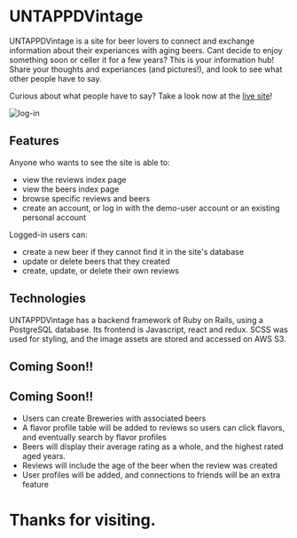 # UNTAPPDVintage

UNTAPPDVintage is a site for beer lovers to connect and exchange information about their experiances with aging beers.  Cant decide to enjoy something soon or celler it for a few years?  This is your information hub!  Share your thoughts and experiances (and pictures!), and look to see what other people have to say.

Curious about what people have to say? Take a look now at the [live site](https://untappd-vintage.herokuapp.com/#/)!

![log-in](images/log-in.png)

## Features

Anyone who wants to see the site is able to:
- view the reviews index page
- view the beers index page
- browse specific reviews and beers
- create an account, or log in with the demo-user account or an existing personal account

Logged-in users can:
-	create a new beer if they cannot find it in the site's database
-	update or delete beers that they created
-	create, update, or delete their own reviews


## Technologies

UNTAPPDVintage has a backend framework of Ruby on Rails, using a PostgreSQL database.  Its frontend is Javascript, react and redux.  SCSS was used for styling, and the image assets are stored and accessed on AWS S3.  

## Coming Soon!!  



## Coming Soon!!  
-  Users can create Breweries with associated beers
-  A flavor profile table will be added to reviews so users can click flavors, and eventually search by flavor profiles
-  Beers will display their average rating as a whole, and the highest rated aged years.  
-  Reviews will include the age of the beer when the review was created
-  User profiles will be added, and connections to friends will be an extra feature

# Thanks for visiting.
